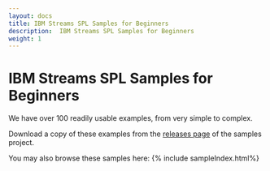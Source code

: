 ```yaml
---
layout: docs
title: IBM Streams SPL Samples for Beginners
description:  IBM Streams SPL Samples for Beginners
weight: 1
---
```


# IBM Streams SPL Samples for Beginners

We have over 100 readily usable examples, from very simple to complex.

Download a copy of these examples from the [releases page](https://github.com/IBMStreams/samples/releases) of the samples project.

You may also browse these samples here:
{% include sampleIndex.html%}

